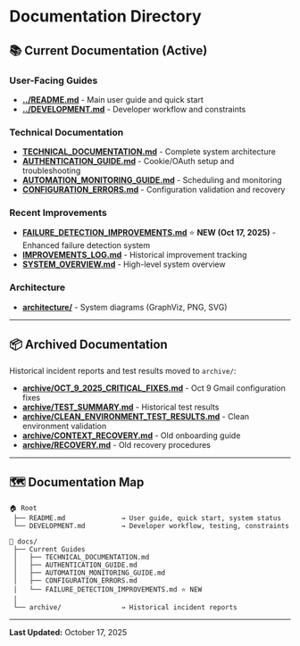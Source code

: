 # Documentation Directory

## 📚 Current Documentation (Active)

### User-Facing Guides
- **[../README.md](../README.md)** - Main user guide and quick start
- **[../DEVELOPMENT.md](../DEVELOPMENT.md)** - Developer workflow and constraints

### Technical Documentation
- **[TECHNICAL_DOCUMENTATION.md](TECHNICAL_DOCUMENTATION.md)** - Complete system architecture
- **[AUTHENTICATION_GUIDE.md](AUTHENTICATION_GUIDE.md)** - Cookie/OAuth setup and troubleshooting  
- **[AUTOMATION_MONITORING_GUIDE.md](AUTOMATION_MONITORING_GUIDE.md)** - Scheduling and monitoring
- **[CONFIGURATION_ERRORS.md](CONFIGURATION_ERRORS.md)** - Configuration validation and recovery

### Recent Improvements
- **[FAILURE_DETECTION_IMPROVEMENTS.md](FAILURE_DETECTION_IMPROVEMENTS.md)** ⭐ **NEW (Oct 17, 2025)** - Enhanced failure detection system
- **[IMPROVEMENTS_LOG.md](IMPROVEMENTS_LOG.md)** - Historical improvement tracking
- **[SYSTEM_OVERVIEW.md](SYSTEM_OVERVIEW.md)** - High-level system overview

### Architecture
- **[architecture/](architecture/)** - System diagrams (GraphViz, PNG, SVG)

---

## 📦 Archived Documentation

Historical incident reports and test results moved to `archive/`:
- **[archive/OCT_9_2025_CRITICAL_FIXES.md](archive/OCT_9_2025_CRITICAL_FIXES.md)** - Oct 9 Gmail configuration fixes
- **[archive/TEST_SUMMARY.md](archive/TEST_SUMMARY.md)** - Historical test results
- **[archive/CLEAN_ENVIRONMENT_TEST_RESULTS.md](archive/CLEAN_ENVIRONMENT_TEST_RESULTS.md)** - Clean environment validation
- **[archive/CONTEXT_RECOVERY.md](archive/CONTEXT_RECOVERY.md)** - Old onboarding guide
- **[archive/RECOVERY.md](archive/RECOVERY.md)** - Old recovery procedures

---

## 🗺️ Documentation Map

```
🏠 Root
 ├── README.md              → User guide, quick start, system status
 └── DEVELOPMENT.md         → Developer workflow, testing, constraints

📁 docs/
 ├── Current Guides
 │   ├── TECHNICAL_DOCUMENTATION.md
 │   ├── AUTHENTICATION_GUIDE.md
 │   ├── AUTOMATION_MONITORING_GUIDE.md
 │   ├── CONFIGURATION_ERRORS.md
 │   └── FAILURE_DETECTION_IMPROVEMENTS.md ⭐ NEW
 │
 └── archive/               → Historical incident reports
```

---

**Last Updated:** October 17, 2025
